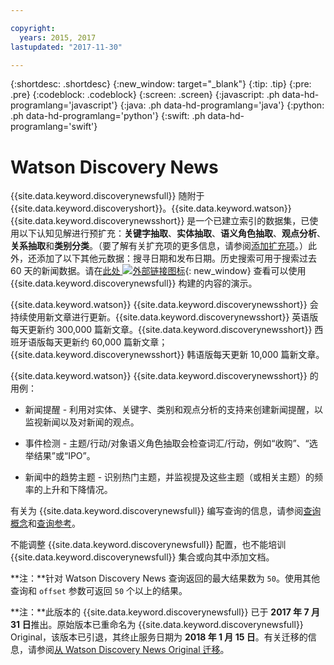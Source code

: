 ```yaml
---

copyright:
  years: 2015, 2017
lastupdated: "2017-11-30"

---
```


{:shortdesc: .shortdesc}
{:new_window: target="_blank"}
{:tip: .tip}
{:pre: .pre}
{:codeblock: .codeblock}
{:screen: .screen}
{:javascript: .ph data-hd-programlang='javascript'}
{:java: .ph data-hd-programlang='java'}
{:python: .ph data-hd-programlang='python'}
{:swift: .ph data-hd-programlang='swift'}

# Watson Discovery News

{{site.data.keyword.discoverynewsfull}} 随附于 {{site.data.keyword.discoveryshort}}。{{site.data.keyword.watson}} {{site.data.keyword.discoverynewsshort}} 是一个已建立索引的数据集，已使用以下认知见解进行预扩充：**关键字抽取**、**实体抽取**、**语义角色抽取**、**观点分析**、**关系抽取**和**类别分类**。（要了解有关扩充项的更多信息，请参阅[添加扩充项](building.html#adding-enrichments)。）此外，还添加了以下其他元数据：搜寻日期和发布日期。历史搜索可用于搜索过去 60 天的新闻数据。请在[此处 ![外部链接图标](../../icons/launch-glyph.svg "外部链接图标")](https://discovery-news-demo.mybluemix.net/){: new_window} 查看可以使用 {{site.data.keyword.discoverynewsfull}} 构建的内容的演示。

{{site.data.keyword.watson}} {{site.data.keyword.discoverynewsshort}} 会持续使用新文章进行更新。{{site.data.keyword.discoverynewsshort}} 英语版每天更新约 300,000 篇新文章。{{site.data.keyword.discoverynewsshort}} 西班牙语版每天更新约 60,000 篇新文章；{{site.data.keyword.discoverynewsshort}} 韩语版每天更新 10,000 篇新文章。

{{site.data.keyword.watson}} {{site.data.keyword.discoverynewsshort}} 的用例：

- 新闻提醒 - 利用对实体、关键字、类别和观点分析的支持来创建新闻提醒，以监视新闻以及对新闻的观点。

- 事件检测 - 主题/行动/对象语义角色抽取会检查词汇/行动，例如“收购”、“选举结果”或“IPO”。

- 新闻中的趋势主题 - 识别热门主题，并监视提及这些主题（或相关主题）的频率的上升和下降情况。

有关为 {{site.data.keyword.discoverynewsfull}} 编写查询的信息，请参阅[查询概念](/docs/services/discovery/using.html)和[查询参考](/docs/services/discovery/query-reference.html)。

不能调整 {{site.data.keyword.discoverynewsfull}} 配置，也不能培训 {{site.data.keyword.discoverynewsfull}} 集合或向其中添加文档。

**注：**针对 Watson Discovery News 查询返回的最大结果数为 `50`。使用其他查询和 `offset` 参数可返回 `50` 个以上的结果。

**注：**此版本的 {{site.data.keyword.discoverynewsfull}} 已于 **2017 年 7 月 31 日**推出。原始版本已重命名为 {{site.data.keyword.discoverynewsfull}} Original，该版本已引退，其终止服务日期为 **2018 年 1 月 15 日**。有关迁移的信息，请参阅[从 Watson Discovery News Original 迁移](/docs/services/discovery/migrate-bwdn.html)。
